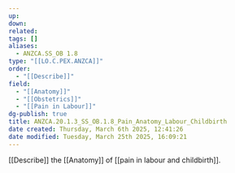 ```yaml
---
up: 
down: 
related: 
tags: []
aliases:
  - ANZCA.SS_OB 1.8
type: "[[LO.C.PEX.ANZCA]]"
order:
  - "[[Describe]]"
field:
  - "[[Anatomy]]"
  - "[[Obstetrics]]"
  - "[[Pain in Labour]]"
dg-publish: true
title: ANZCA.20.1.3_SS_OB.1.8_Pain_Anatomy_Labour_Childbirth
date created: Thursday, March 6th 2025, 12:41:26
date modified: Tuesday, March 25th 2025, 16:09:21
---
```


[[Describe]] the [[Anatomy]] of [[pain in labour and childbirth]].
